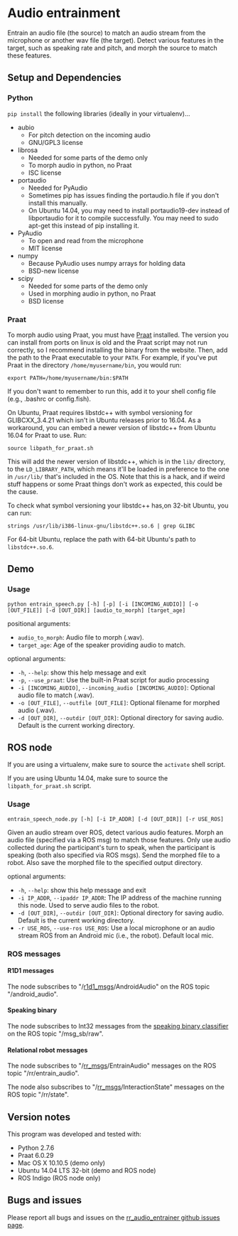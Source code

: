 # Audio entrainment

Entrain an audio file (the source) to match an audio stream from the microphone
or another wav file (the target). Detect various features in the target, such
as speaking rate and pitch, and morph the source to match these features.

## Setup and Dependencies

### Python
`pip install` the following libraries (ideally in your virtualenv)...

- aubio
    - For pitch detection on the incoming audio
    - GNU/GPL3 license
- librosa
    - Needed for some parts of the demo only
    - To morph audio in python, no Praat
    - ISC license
- portaudio
    - Needed for PyAudio
    - Sometimes pip has issues finding the portaudio.h file if you don't
      install this manually.
    - On Ubuntu 14.04, you may need to install portaudio19-dev instead of
      libportaudio for it to compile successfully. You may need to sudo apt-get
      this instead of pip installing it.
- PyAudio
    - To open and read from the microphone
    - MIT license
- numpy
    - Because PyAudio uses numpy arrays for holding data
    - BSD-new license
- scipy
    - Needed for some parts of the demo only
    - Used in morphing audio in python, no Praat
    - BSD license

### Praat

To morph audio using Praat, you must have [Praat](http://www.praat.org) installed. The
version you can install from ports on linux is old and the Praat script may not
run correctly, so I recommend installing the binary from the website. Then, add
the path to the Praat executable to your `PATH`. For example, if you've put
Praat in the directory `/home/myusername/bin`, you would run:

`export PATH=/home/myusername/bin:$PATH`

If you don't want to remember to run this, add it to your shell config file (e.g., .bashrc or config.fish).

On Ubuntu, Praat requires libstdc++ with symbol versioning for GLIBCXX\_3.4.21
which isn't in Ubuntu releases prior to 16.04. As a workaround, you can embed a
newer version of libstdc++ from Ubuntu 16.04 for Praat to use. Run:

`source libpath_for_praat.sh`

This will add the newer version of libstdc++, which is in the `lib/` directory,
to the `LD_LIBRARY_PATH`, which means it'll be loaded in preference to the one
in `/usr/lib/` that's included in the OS. Note that this is a hack, and if
weird stuff happens or some Praat things don't work as expected, this could be
the cause.

To check what symbol versioning your libstdc++ has,on 32-bit Ubuntu, you can run:

`strings /usr/lib/i386-linux-gnu/libstdc++.so.6 | grep GLIBC`

For 64-bit Ubuntu, replace the path with 64-bit Ubuntu's path to
`libstdc++.so.6`.


## Demo

### Usage

`python entrain_speech.py [-h] [-p] [-i [INCOMING_AUDIO]] [-o [OUT_FILE]] [-d
[OUT_DIR]] [audio_to_morph] [target_age]`

positional arguments:
- `audio_to_morph`: Audio file to morph (.wav).
- `target_age`: Age of the speaker providing audio to match.

optional arguments:
- `-h`, `--help`: show this help message and exit
- `-p`, `--use_praat`: Use the built-in Praat script for audio processing
- `-i [INCOMING_AUDIO]`, `--incoming_audio [INCOMING_AUDIO]`: Optional audio
  file to match (.wav).
- `-o [OUT_FILE]`, `--outfile [OUT_FILE]`: Optional filename for morphed audio
  (.wav).
- `-d [OUT_DIR]`, `--outdir [OUT_DIR]`: Optional directory for saving audio.
  Default is the current working directory.

## ROS node

If you are using a virtualenv, make sure to source the `activate` shell script.

If you are using Ubuntu 14.04, make sure to source the `libpath_for_praat.sh`
script.

### Usage
`entrain_speech_node.py [-h] [-i IP_ADDR] [-d [OUT_DIR]] [-r USE_ROS]`

Given an audio stream over ROS, detect various audio features. Morph an audio
file (specified via a ROS msg) to match those features. Only use audio
collected during the participant's turn to speak, when the participant is
speaking (both also specified via ROS msgs). Send the morphed file to a robot.
Also save the morphed file to the specified output directory.

optional arguments:
  - `-h`, `--help`: show this help message and exit
  - `-i IP_ADDR`, `--ipaddr IP_ADDR`: The IP address of the machine running
    this node. Used to serve audio files to the robot.
  - `-d [OUT_DIR]`, `--outdir [OUT_DIR]`: Optional directory for saving audio.
    Default is the current working directory.
  - `-r USE_ROS`, `--use-ros USE_ROS`: Use a local microphone or an audio
    stream ROS from an Android mic (i.e., the robot). Default local mic.

### ROS messages

#### R1D1 messages

The node subscribes to "/[r1d1\_msgs](https://github.com/mitmedialab/r1d1_msgs
"/r1d1_msgs")/AndroidAudio" on the ROS topic "/android_audio".

#### Speaking binary

The node subscribes to Int32 messages from the [speaking binary
classifier](https://github.com/mitmedialab/Moody_BackChanneling) on the ROS
topic "/msg_sb/raw".

#### Relational robot messages

The node subscribes to
"/[rr_msgs](https://github.com/mitmedialab/rr_msgs)/EntrainAudio" messages on
the ROS topic "/rr/entrain_audio".

The node also subscribes to
"/[rr_msgs](https://github.com/mitmedialab/rr_msgs)/InteractionState" messages
on the ROS topic "/rr/state".


## Version notes

This program was developed and tested with:

- Python 2.7.6
- Praat 6.0.29
- Mac OS X 10.10.5 (demo only)
- Ubuntu 14.04 LTS 32-bit (demo and ROS node)
- ROS Indigo (ROS node only)

## Bugs and issues

Please report all bugs and issues on the [rr_audio_entrainer github issues
page](https://github.com/mitmedialab/rr_audio_entrainer/issues).


